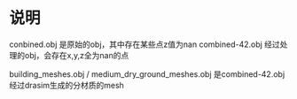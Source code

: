 # 说明
conbined.obj 是原始的obj，其中存在某些点z值为nan
combined-42.obj 经过处理的obj，会存在x,y,z全为nan的点

building_meshes.obj / medium_dry_ground_meshes.obj 是combined-42.obj经过drasim生成的分材质的mesh